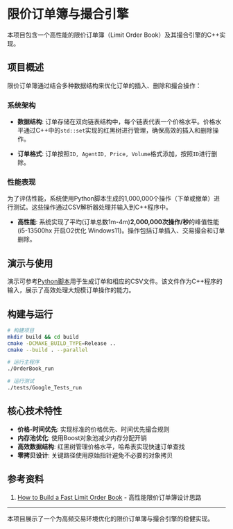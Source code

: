 # 限价订单簿与撮合引擎

本项目包含一个高性能的限价订单簿（Limit Order Book）及其撮合引擎的C++实现。

## 项目概述

限价订单簿通过结合多种数据结构来优化订单的插入、删除和撮合操作：

### 系统架构

- **数据结构**: 订单存储在双向链表结构中，每个链表代表一个价格水平。价格水平通过C++中的`std::set`实现的红黑树进行管理，确保高效的插入和删除操作。

- **订单格式**: 订单按照`ID, AgentID, Price, Volume`格式添加，按照`ID`进行删除。

### 性能表现

为了评估性能，系统使用Python脚本生成的1,000,000个操作（下单或撤单）进行测试。这些操作通过CSV解析器处理并输入到C++程序中。

- **高性能**: 系统实现了平均(订单总数1m-4m)**2,000,000次操作/秒**的峰值性能(i5-13500hx 开启O2优化 Windows11)。操作包括订单插入、交易撮合和订单删除。

## 演示与使用

演示可参考[Python脚本](demo/generate_orders.py)用于生成订单和相应的CSV文件。该文件作为C++程序的输入，展示了高效处理大规模订单操作的能力。

## 构建与运行

```bash
# 构建项目
mkdir build && cd build
cmake -DCMAKE_BUILD_TYPE=Release ..
cmake --build . --parallel

# 运行主程序
./OrderBook_run

# 运行测试
./tests/Google_Tests_run
```

## 核心技术特性

- **价格-时间优先**: 实现标准的价格优先、时间优先撮合规则
- **内存池优化**: 使用Boost对象池减少内存分配开销
- **高效数据结构**: 红黑树管理价格水平，哈希表实现快速订单查找
- **零拷贝设计**: 关键路径使用原始指针避免不必要的对象拷贝

## 参考资料

1. [How to Build a Fast Limit Order Book](https://web.archive.org/web/20110410160306/http://howtohft.wordpress.com:80/2011/02/15/how-to-build-a-fast-limit-order-book) - 高性能限价订单簿设计思路

---

本项目展示了一个为高频交易环境优化的限价订单簿与撮合引擎的稳健实现。
